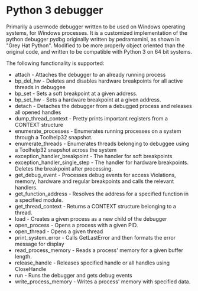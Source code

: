 # Python 3 debugger

Primarily a usermode debugger written to be used on Windows operating systems, for Windows processes.
It is a customized implementation of the python debugger pydbg originally written by pedramamini, as shown in "Grey Hat Python". Modified to be more properly object oriented than the original code, and written to be compatible with Python 3 on 64 bit systems.

The following functionality is supported:

- attach - Attaches the debugger to an already running process
- bp_del_hw - Deletes and disables hardware breakpoints for all active threads in debuggee
- bp_set - Sets a soft breakpoint at a given address.
- bp_set_hw - Sets a hardware breakpoint at a given address.
- detach - Detaches the debugger from a debugged process and releases all opened handles
- dump_thread_context - Pretty prints important registers from a CONTEXT structure
- enumerate_processes - Enumerates running processes on a system through a Toolhelp32 snapshot.
- enumerate_threads - Enumerates threads belonging to debuggee using a Toolhelp32 snapshot across the system
- exception_handler_breakpoint - The handler for soft breakpoints
- exception_handler_single_step - The handler for hardware breakpoints. Deletes the breakpoint after processing.
- get_debug_event - Processes debug events for access Violations, memory, hardware and regular breakpoints
and calls the relevant handlers.
- get_function_address - Resolves the address for a specified function in a specified module.
- get_thread_context - Returns a CONTEXT structure belonging to a thread.
- load - Creates a given process as a new child of the debugger
- open_process - Opens a process with a given PID.
- open_thread - Opens a given thread
- print_system_error - Calls GetLastError and then formats the error message for display
- read_process_memory - Reads a process' memory for a given buffer length.
- release_handle - Releases specified handle or all handles using CloseHandle 
- run - Runs the debugger and gets debug events
- write_process_memory - Writes a process' memory with specified data.
